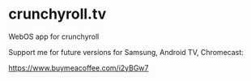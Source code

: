# crunchyroll.tv
WebOS app for crunchyroll

Support me for future versions for Samsung, Android TV, Chromecast:

https://www.buymeacoffee.com/i2yBGw7
